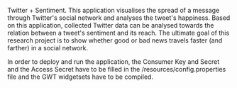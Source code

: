 Twitter + Sentiment.
This application visualises the spread of a message through Twitter's social network and analyses the tweet's happiness. Based on this application, collected Twitter data can be analysed towards the relation between a tweet's sentiment and its reach. The ultimate goal of this research project is to show whether good or bad news travels faster (and farther) in a social network.

In order to deploy and run the application, the Consumer Key and Secret and the Access Secret have to be filled in the /resources/config.properties file and the GWT widgetsets have to be compiled.  
